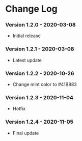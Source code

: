 # Change Log

### Version 1.2.0 - 2020-03-08

- Initial release

### Version 1.2.1 - 2020-03-08

- Latest update

### Version 1.2.2 - 2020-10-26

- Change mint color to #41B883

### Version 1.2.3 - 2020-11-04

- Hotfix

### Version 1.2.4 - 2020-11-05

- Final update